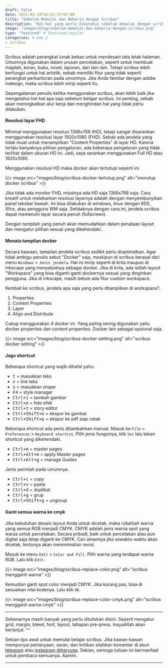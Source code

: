 ```yaml
---
draft: false
date: 2022-04-19T16:52:37+07:00
title: "Sebelum Memulai dan Bekerja dengan Scribus"
description: "Hal-hal yang perlu diketahui sebelum memulai dengan scribus. Kamu wajib tahu."
image: "images/blog/sebelum-memulai-dan-bekerja-dengan-scribus.png"
type: "featured" # featured/regular
categories: # max 2
- scribus
---
```


Scribus adalah perangkat lunak bebas untuk mendesain tata letak halaman. Umumnya digunakan dalam urusan percetakan, seperti untuk membuat majalah, koran, buku, novel, laporan, dan lain-lain. Tetapi scribus lebih berfungsi untuk hal artistik, sebab memiliki fitur yang tidak seperti perangkat perkantoran pada umumnya. Jika Anda familiar dengan adobe indesign, maka scribus lebih mirip seperti itu.

Sepengalaman penulis ketika menggunakan scribus, akan lebih baik jika mengetahui hal-hal apa saja sebelum belajar scribus. Ini penting, sebab akan meningkatkan alur kerja dan menghindari hal yang tidak perlu dilakukan.

#### Resolusi layar FHD

Minimal menggunakan resolusi 1366x768 (HD), tetapi sangat disarankan menggunakan resolusi layar 1920x1080 (FHD). Sebab ada jendela yang tidak muat untuk menampilkan "Content Properties" di layar HD. Karena terlalu banyaknya pilihan pengaturan, ada beberapa pengaturan yang tidak terlihat dalam ukuran HD ini. Jadi, saya sarankan menggunakan Full HD atau 1920x1080.

Menggunakan resolusi HD maka docker akan tertutupi seperti ini.

{{< image src="images/blog/scribus-docker-tertutup.png" alt="menutup docker scribus" >}}

Jika tidak ada monitor FHD, misalnya ada HD saja 1366x768 saja. Cara kreatif untuk melebarkan resolusi layarnya adalah dengan menyembunyikan panel taksbar bawah. Ini bisa dilakukan di windows, linux dengan KDE, Xfce, atau pengguna WM saja. Setidaknya dengan cara ini, jendela scribus dapat memenuhi layar secara penuh (fullscreen).

Dengan tampilah yang penuh akan memudahkan dalam penataan layout dan mengatur pilihan sesuai yang dikehendaki.

#### Menata tampilan docker

Secara bawaan, tampilan jendela scribus sedikit perlu dioptimalkan. Agar tidak ambigu penulis sebut "Docker" saja, meskipun di scribus berasal dari menu `Windows` > `Jenis jendela`. Hal ini mirip seperti di krita maupun di inkscape yang menyebutnya sebagai docker. Jika di krita, ada istilah layout "Workspace" yang bisa diganti-ganti dockernya sesuai yang dinginkan pengguna. Jika di inkscape, masih belum ada fitur custom workspace.

Kembali ke scribus, jendela apa saja yang perlu ditampilkan di workspace?.

1. Properties
2. Content Properties
3. Layer
4. Align and Distribute

Cukup menggunakan 4 docker ini. Yang paling sering digunakan yaitu docker properties dan content properties. Docker lain sebagai opsional saja.

{{< image src="images/blog/scribus-docker-setting.png" alt="scribus docker setting" >}}

#### Jago shortcut

Beberapa shortcut yang wajib dihafal yaitu:

- <kbd><kbd>t</kbd></kbd> = masukkan teks
- <kbd><kbd>n</kbd></kbd> = link teks
- <kbd><kbd>s</kbd></kbd> = masukkan shape
- <kbd><kbd>F4</kbd></kbd> = style manager
- <kbd><kbd>Ctrl</kbd>+<kbd>i</kbd></kbd> = tambah gambar
- <kbd><kbd>Ctrl</kbd>+<kbd>e</kbd></kbd> = foto efek
- <kbd><kbd>Ctrl</kbd>+<kbd>t</kbd></kbd> = story editor
- <kbd><kbd>Ctrl</kbd>+<kbd>Shift</kbd>+<kbd>e</kbd></kbd> = ekspor ke gambar
- <kbd><kbd>Ctrl</kbd>+<kbd>Shift</kbd>+<kbd>p</kbd></kbd> = ekspor ke pdf siap cetak

Beberapa shortcut ada perlu ditambahkan manual. Masuk ke `File` > `Preferences` > `Keyboard shortcut`. Pilih jenis fungsinya, klik `Set` lalu tekan shortcut yang dikehendaki.
- <kbd><kbd>Ctrl</kbd>+<kbd>m</kbd></kbd> = master pages
- <kbd><kbd>Ctrl</kbd>+<kbd>Alt</kbd>+<kbd>m</kbd></kbd> = apply Master pages
- <kbd><kbd>Ctrl</kbd>+<kbd>Alt</kbd>+<kbd>g</kbd></kbd> = manage Guides

Jenis perintah pada umumnya.
- <kbd><kbd>Ctrl</kbd>+<kbd>c</kbd></kbd> = copy
- <kbd><kbd>Ctrl</kbd>+<kbd>v</kbd></kbd> = paste
- <kbd><kbd>Ctrl</kbd>+<kbd>d</kbd></kbd> = duplikat
- <kbd><kbd>Ctrl</kbd>+<kbd>g</kbd></kbd> = grup
- <kbd><kbd>Ctrl</kbd>+<kbd>Shift</kbd>+<kbd>g</kbd></kbd> = ungroup

#### Ganti semua warna ke cmyk

Jika kebutuhan desain layout Anda untuk dicetak, maka rubahlah warna yang semua RGB menjadi CMYK. CMYK adalah jenis warna spot yang waras untuk percetakan. Secara pribadi, baik untuk percetakan atau pun digital saja tetap diganti ke CMYK. Cari amannya jika sewaktu-waktu akan dicetak, tentunya akan meminimalisir revisi.

Masuk ke menu `Edit` > `Color and Fill`. Pilih warna yang terdapat warna RGB. Lalu klik `Edit`.

{{< image src="images/blog/scribus-replace-color.png" alt="scribus mengganti warna" >}}

Kemudian ganti spot color menjadi CMYK. Jika kurang pas, bisa di sesuaikan nilai kodenya. Lalu klik `OK`.

{{< image src="images/blog/scribus-replace-color-cmyk.png" alt="scribus mengganti warna cmyk" >}}

***

Sebenarnya masih banyak yang perlu dituliskan disini. Seperti mengatur grid, margin, bleed, font, layout, tahapan pre-press. InsyaAllah akan berlanjut. ^^

Sekian tips awal untuk memulai belajar scribus. Jika kawan-kawan mempunyai pertanyaan, saran, dan kritikan silahkan komentar di akun [telegram](https://t.me/hervyqa) atau [instagram @hervyqa](https://instagram.com/hervyqa). Sekian, semoga tulisan ini bermanfaat untuk pembaca semuanya. Aamiin.

***

<!--
#### Tahapan prepress

#### Menentukan grid dan margin

#### Menentukan halaman dan bleed

#### Perencanaan font

#### Perancangan layout

##### Sub Judul
-->
